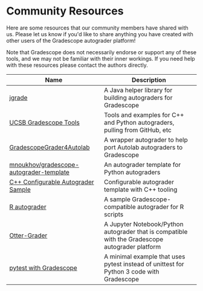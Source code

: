 # Community Resources

Here are some resources that our community members have shared with
us. Please let us know if you'd like to share anything you have
created with other users of the Gradescope autograder platform!

Note that Gradescope does not necessarily endorse or support any of
these tools, and we may not be familiar with their inner workings. If
you need help with these resources please contact the authors
directly.

Name | Description
-----| -----------
[jgrade](https://github.com/tkutche1/jgrade) | A Java helper library for building autograders for Gradescope
[UCSB Gradescope Tools](https://ucsb-gradescope-tools.github.io/) | Tools and examples for C++ and Python autograders, pulling from GitHub, etc
[GradescopeGrader4Autolab](https://github.com/xyzisinus/GradescopeGrader4Autolab) | A wrapper autograder to help port Autolab autograders to Gradescope
[mnoukhov/gradescope-autograder-template](https://github.com/mnoukhov/gradescope-autograder-template) | An autograder template for Python autograders
[C++ Configurable Autograder Sample](https://github.com/UgiR/gradescope-autograde-cpp) | Configurable autograder template with C++ tooling
[R autograder](https://github.com/guerzh/r_autograde_gradescope) | A sample Gradescope-compatible autograder for R scripts
[Otter-Grader](https://otter-grader.readthedocs.io/) | A Jupyter Notebook/Python autograder that is compatible with the Gradescope autograder platform
[pytest with Gradescope](https://github.com/GRudolph/autograder_samples/tree/master/python3-pytest) | A minimal example that uses pytest instead of unittest for Python 3 code with Gradescope
